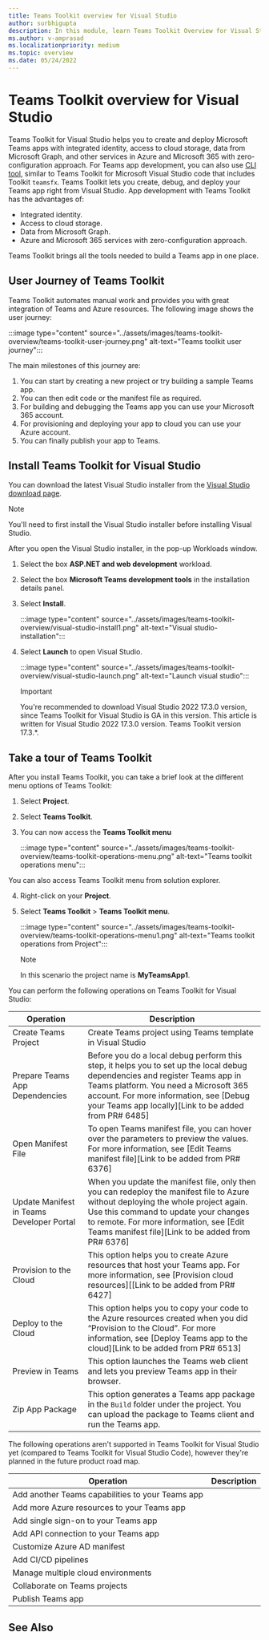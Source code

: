 ```yaml
---
title: Teams Toolkit overview for Visual Studio
author: surbhigupta
description: In this module, learn Teams Toolkit Overview for Visual Studio
ms.author: v-amprasad
ms.localizationpriority: medium
ms.topic: overview
ms.date: 05/24/2022
---
```


# Teams Toolkit overview for Visual Studio

Teams Toolkit for Visual Studio helps you to create and deploy Microsoft Teams apps with integrated identity, access to cloud storage, data from Microsoft Graph, and other services in Azure and Microsoft 365 with zero-configuration approach. For Teams app development, you can also use [CLI tool](https://github.com/OfficeDev/TeamsFx/blob/dev/docs/cli/user-manual.md), similar to Teams Toolkit for Microsoft Visual Studio code that includes Toolkit `teamsfx`. Teams Toolkit lets you create, debug, and deploy your Teams app right from Visual Studio. App development with Teams Toolkit has the advantages of:

* Integrated identity.
* Access to cloud storage.
* Data from Microsoft Graph.
* Azure and Microsoft 365 services with zero-configuration approach.

Teams Toolkit brings all the tools needed to build a Teams app in one place.

## User Journey of Teams Toolkit

Teams Toolkit automates manual work and provides you with great integration of Teams and Azure resources. The following image shows the user journey:

:::image type="content" source="../assets/images/teams-toolkit-overview/teams-toolkit-user-journey.png" alt-text="Teams toolkit user journey":::

The main milestones of this journey are:

1. You can start by creating a new project or try building a sample Teams app.
1. You can then edit code or the manifest file as required.
1. For building and debugging the Teams app you can use your Microsoft 365 account.
1. For provisioning and deploying your app to cloud you can use your Azure account.
1. You can finally publish your app to Teams.

## Install Teams Toolkit for Visual Studio

You can download the latest Visual Studio installer from the [Visual Studio download page](https://visualstudio.microsoft.com/vs/preview/).

> [!NOTE]
> You'll need to first install the Visual Studio installer before installing Visual Studio.

After you open the Visual Studio installer, in the pop-up Workloads window.

1. Select the box **ASP.NET and web development** workload.
1. Select the box **Microsoft Teams development tools** in the installation details panel.
1. Select **Install**.

   :::image type="content" source="../assets/images/teams-toolkit-overview/visual-studio-install1.png" alt-text="Visual studio-installation":::

1. Select **Launch** to open Visual Studio.

    :::image type="content" source="../assets/images/teams-toolkit-overview/visual-studio-launch.png" alt-text="Launch visual studio":::

   > [!IMPORTANT]
   > You're recommended to download Visual Studio 2022 17.3.0 version, since Teams Toolkit for Visual Studio is GA in this version. This article is written for Visual Studio 2022 17.3.0 version. Teams Toolkit version 17.3.*.

## Take a tour of Teams Toolkit

After you install Teams Toolkit, you can take a brief look at the different menu options of Teams Toolkit:

1. Select **Project**.
1. Select **Teams Toolkit**.
1. You can now access the **Teams Toolkit menu**

   :::image type="content" source="../assets/images/teams-toolkit-overview/teams-toolkit-operations-menu.png" alt-text="Teams toolkit operations menu":::

You can also access Teams Toolkit menu from solution explorer.

4. Right-click on your **Project**.
5. Select **Teams Toolkit** > **Teams Toolkit menu**.

   :::image type="content" source="../assets/images/teams-toolkit-overview/teams-toolkit-operations-menu1.png" alt-text="Teams toolkit operations from Project":::

   > [!NOTE]
   > In this scenario the project name is **MyTeamsApp1**.

You can perform the following operations on Teams Toolkit for Visual Studio:

|Operation  |Description  |
|---------|---------|
|Create Teams Project     |Create Teams project using Teams template in Visual Studio         |
|Prepare Teams App Dependencies     |Before you do a local debug perform this step, it helps you to set up the local debug dependencies and register Teams app in Teams platform. You need a Microsoft 365 account. For more information, see [Debug your Teams app locally][Link to be added from PR# 6485]         |
|Open Manifest File     |To open Teams manifest file, you can hover over the parameters to preview the values. For more information, see [Edit Teams manifest file][Link to be added from PR# 6376]         |
|Update Manifest in Teams Developer Portal     |When you update the manifest file, only then you can redeploy the manifest file to Azure without deploying the whole project again. Use this command to update your changes to remote. For more information, see [Edit Teams manifest file][Link to be added from PR# 6376]         |
|Provision to the Cloud     |This option helps you to create Azure resources that host your Teams app. For more information, see [Provision cloud resources][[Link to be added from PR# 6427]         |
|Deploy to the Cloud     |This option helps you to copy your code to the Azure resources created when you did “Provision to the Cloud”. For more information, see [Deploy Teams app to the cloud][Link to be added from PR# 6513]         |
|Preview in Teams     |This option launches the Teams web client and lets you preview Teams app in their browser.         |
|Zip App Package     |This option generates a Teams app package in the `Build` folder under the project. You can upload the package to Teams client and run the Teams app.         |

The following operations aren't supported in Teams Toolkit for Visual Studio yet (compared to Teams Toolkit for Visual Studio Code), however they're planned in the future product road map.

|Operation  |Description  |
|---------|---------|
|Add another Teams capabilities to your Teams app     |        |
|Add more Azure resources to your Teams app     |         |
|Add single sign-on to your Teams app     |      |
|Add API connection to your Teams app     |        |
|Customize Azure AD manifest     |         |
|Add CI/CD pipelines     |       |
|Manage multiple cloud environments     |         |
|Collaborate on Teams projects     |         |
|Publish Teams app     |         |

## See Also
